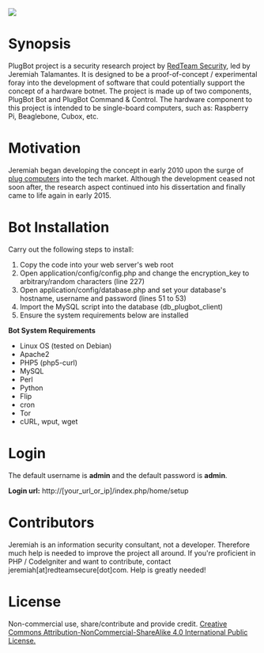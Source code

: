 <img src="http://www.redteamsecure.com/images/labs/pb.png"/>


<h1>Synopsis</h1>

PlugBot project is a security research project by <a href="http://www.redteamsecure.com">RedTeam Security</a>, led by Jeremiah Talamantes. It is designed to be a proof-of-concept / experimental foray into the development of software that could potentially support the concept of a hardware botnet. The project is made up of two components, PlugBot Bot and PlugBot Command & Control. The hardware component to this project is intended to be single-board computers, such as: Raspberry Pi, Beaglebone, Cubox, etc.

<h1>Motivation</h1>

Jeremiah began developing the concept in early 2010 upon the surge of <a href="http://en.wikipedia.org/wiki/Plug_computer">plug computers</a> into the tech market. Although the development ceased not soon after, the research aspect continued into his dissertation and finally came to life again in early 2015.

<h1>Bot Installation</h2>

Carry out the following steps to install:

<ol>
	<li>Copy the code into your web server's web root</li>
	<li>Open application/config/config.php and change the encryption_key to arbitrary/random characters (line 227)</li>
	<li>Open application/config/database.php and set your database's hostname, username and password (lines 51 to 53)</li>
	<li>Import the MySQL script into the database (db_plugbot_client)</li>
	<li>Ensure the system requirements below are installed</li>
</ol>

<b>Bot System Requirements</b>

<ul>
	<li>Linux OS (tested on Debian)</li>
	<li>Apache2</li>
	<li>PHP5 (php5-curl)</li>
	<li>MySQL</li>
	<li>Perl</li>
	<li>Python</li>
	<li>Flip</li>
	<li>cron</li>
	<li>Tor</li>
	<li>cURL, wput, wget</li>
</ul>

<h1>Login</h1>

The default username is <b>admin</b> and the default password is <b>admin</b>.

<b>Login url:</b> http://[your_url_or_ip]/index.php/home/setup

<h1>Contributors</h1>

Jeremiah is an information security consultant, not a developer. Therefore much help is needed to improve the project all around. If you're proficient in PHP / CodeIgniter and want to contribute, contact jeremiah[at]redteamsecure[dot]com. Help is greatly needed!

<h1>License</h1>

Non-commercial use, share/contribute and provide credit. <a href="http://creativecommons.org/licenses/by-nc-sa/4.0/">Creative Commons Attribution-NonCommercial-ShareAlike 4.0 International Public License.</a>
